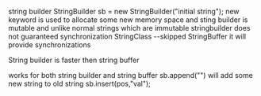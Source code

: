 string builder 
StringBuilder sb = new StringBuilder("initial string");
 new keyword is used to allocate some new memory space and sting builder is mutable and unlike normal strings which are immutable
stringbuilder does not guaranteed synchronization
StringClass --skipped
StringBuffer it will provide synchronizations 

String builder is faster then string buffer

works for both string builder and string buffer 
sb.append("") will add some new string to old string 
sb.insert(pos,"val");